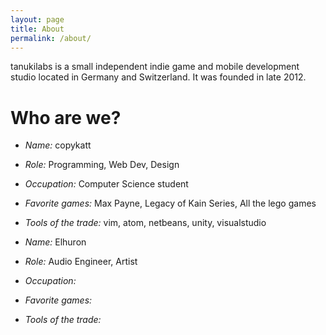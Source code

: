 ```yaml
---
layout: page
title: About
permalink: /about/
---
```


tanukilabs is a small independent indie game and mobile development studio
located in Germany and Switzerland. It was founded in late 2012.

Who are we?
====

* *Name:* copykatt
* *Role:* Programming, Web Dev, Design
* *Occupation:* Computer Science student
* *Favorite games:* Max Payne, Legacy of Kain Series, All the lego games
* *Tools of the trade:* vim, atom, netbeans, unity, visualstudio

* *Name:* Elhuron
* *Role:* Audio Engineer, Artist
* *Occupation:*
* *Favorite games:*
* *Tools of the trade:*
